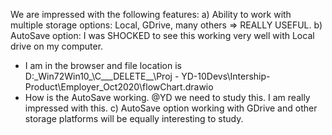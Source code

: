 We are impressed with the following features:
a) Ability to work with multiple storage options: Local, GDrive, many others => REALLY USEFUL.
b) AutoSave option: I was SHOCKED to see this working very well with Local drive on my computer.
- I am in the browser and file location is D:\_Win72Win10_\C___DELETE__\Proj - YD-10Devs\Intership-Product\Employer_Oct2020\flowChart.drawio
- How is the AutoSave working. @YD we need to study this. I am really impressed with this.
c) AutoSave option working with GDrive and other storage platforms will be equally interesting to study.

